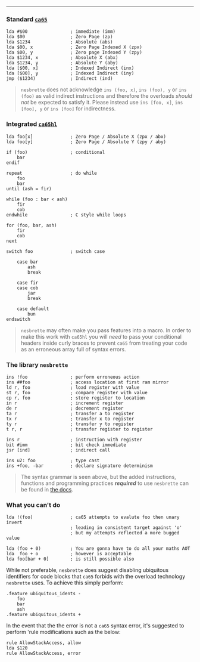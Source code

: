 ***

### Standard [`ca65`](https://cc65.github.io/doc/ca65.html)

```
lda #$00				; immediate (imm)
lda $00					; Zero Page (zp)
lda $1234				; Absolute (abs)
lda $00, x				; Zero Page Indexed X (zpx)
lda $00, y				; Zero page Indexed Y (zpy)
lda $1234, x			; Absolute X (abx)
lda $1234, y			; Absolute Y (aby)
lda [$00, x]			; Indexed Indirect (inx)
lda [$00], y			; Indexed Indirect (iny)
jmp ($1234)				; Indirect (ind)
```

>`nesbrette` does not acknowledge `ins (foo, x)`, `ins (foo), y` or `ins (foo)` as valid indirect instructions and therefore the overloads *should not* be expected to satisfy it. Please instead use `ins [foo, x]`, `ins [foo], y` or `ins [foo]` for indirectness. 

### Integrated [`ca65hl`](https://gitlab.com/ca65/ca65hl/-/blob/master/manual.md)

```
lda foo[x]				; Zero Page / Absolute X (zpx / abx)
lda foo[y]				; Zero Page / Absolute Y (zpy / aby)

if (foo)				; conditional
	bar
endif

repeat					; do while
	foo
	bar
until (ash = fir)

while (foo : bar < ash)
	fir
	cob
endwhile				; C style while loops

for (foo, bar, ash)
	fir
	cob
next

switch foo				; switch case

	case bar
		ash
		break

	case fir
	case cob
		jar
		break

	case default
		bun
endswitch
```

> `nesbrette` may often make you pass features into a macro. In order to make this work with `ca65hl` you will *need* to pass your conditional headers inside curly braces to prevent `ca65` from treating your code as an erroneous array full of syntax errors.
### The library `nesbrette`

```
ins !foo				; perform erroneous action
ins ##foo				; access location at first ram mirror
ld r, foo				; load register with value
st r, foo				; compare register with value
cp r, foo				; store register to location
in r					; increment register
de r					; decrement register
ta r					; transfer a to register
tx r					; transfer x to register
ty r					; transfer y to register
t r, r					; transfer register to register

ins r					; instruction with register
bit #imm				; bit check immediate
jsr [ind]				; indirect call

ins u2: foo				; type cast
ins +foo, -bar			; declare signature determinism
```

> The syntax grammar is seen above, but the added instructions, functions and programming practices ***required*** to use `nesbrette` can be found in [the docs]().

### What you can't do

```
lda !(foo)				; ca65 attempts to evalute foo then unary invert
						; leading in consistent target against 'o'
						; but my attempts reflected a more bugged value
						
lda (foo + 0)			; You are gonna have to do all your maths AOT
lda  foo + o			; however is acceptable
lda foo[bar + 0]		; is still possible also
```

While not preferable, `nesbrette` does suggest disabling ubiquitous identifiers for code blocks that `ca65` forbids with the overload technology `nesbrette` uses. To achieve this simply perform:

```
.feature ubiquitous_idents -
	foo
	bar
	ash
.feature ubiquitous_idents +
```

In the event that the the error is not a `ca65` syntax error, it's suggested to perform 'rule modifications such as the below:

```
rule AllowStackAccess, allow
lda $120
rule AllowStackAccess, error
```
